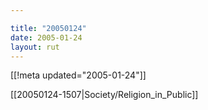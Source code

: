 ```yaml
---

title: "20050124"
date: 2005-01-24
layout: rut
---
```


[[!meta updated="2005-01-24"]]

[[20050124-1507|Society/Religion_in_Public]]
